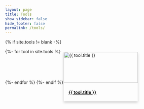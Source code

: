 ```yaml
---
layout: page
title: Tools
show_sidebar: false
hide_footer: false
permalink: /tools/
--- 
```

<div class="tools">
<!-- <h2>Tools</h2> -->

{% if site.tools != blank -%} 

<div class="tool-name">
    {%- for tool in site.tools %}
            <a href="{{ '' | append: tool.name | downcase | replace: '.md', ''| append: '.html' }}" class="tool-link">
                <div class="tool-m">
                    <img src="{{ tool.image | relative_url }}" alt="{{ tool.title }}" style="width:100%;">
                    <div class="container">
                        <h4><b>{{ tool.title }}</b></h4>
                    </div>
                </div>
            </a>
    {%- endfor %}
    {%- endif %}
</div>
<style>
.tool-name{
    display: flex;
    flex-wrap: wrap;
    justify-content: flex-start; /* Align items to the left */
}
.team-link {
    text-decoration: none; /* Optional: removes underline from links */
    color: inherit; /* Optional: keeps text color consistent with the rest of the design */
}
.tool-m {
    margin: 10px;
    box-shadow: 0 4px 8px 0 rgba(0,0,0,0.2);
    transition: 0.3s;
    width: 240px; /* Adjust based on your preference */
}
.tool-m:hover {
    box-shadow: 0 8px 16px 0 rgba(0,0,0,0.2);
}
.container {
    padding: 2px 16px;
}
</style>